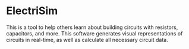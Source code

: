 # ElectriSim
This is a tool to help others learn about building circuits with resistors, capacitors, and more. This software generates visual representations of circuits in real-time, as well as calculate all necessary circuit data.
